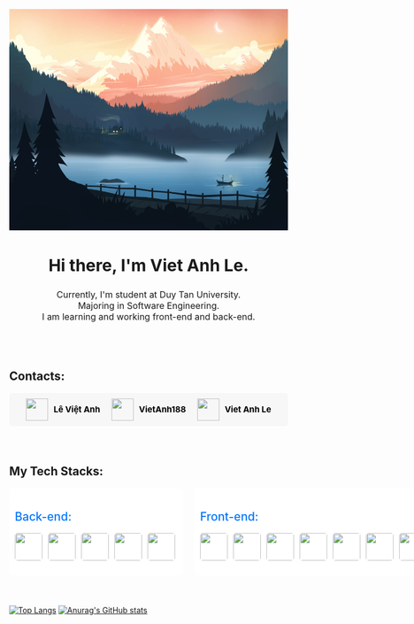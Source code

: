 <meta name="viewport" content="width=device-width, initial-scale=1">
<link rel="stylesheet" href="github-markdown.css">
<style></style>
<section>
    <img height="400" width="100%" src="./assets/imgs/mountains.jpg"/>
    <div align="center">
        <h1 style="font-size: 30px">Hi there, I'm <b>Viet Anh Le</b>.</h1>
        <ul style="list-style: none; font-size: 16px; padding: 0">
            <li>Currently, I'm student at Duy Tan University.</li>
            <li>Majoring in Software Engineering.</li>
            <li>I am learning and working front-end and back-end.</li>
        </ul>
    </div>
</section>
<section style="padding-top: 40px">
    <h1>Contacts:</h1>
    <div style="display: flex; align-items: center; justify-content: space-evenly; background-color: #f7f7f7; border-radius: 5px; padding: 10px">
        <a style="display: flex; align-items: center ;text-decoration: none; color: #000; column-gap: 10px" href="https://www.facebook.com/profile.php?id=100009701613657">
            <img src="https://cdn.jsdelivr.net/gh/devicons/devicon/icons/facebook/facebook-original.svg" style="height: 40px; width: 40px"/>
            <span style="font-size: 15px; font-weight: 700">Lê Việt Anh</span>
        </a>
        <a style="display: flex; align-items: center ;text-decoration: none; color: #000; column-gap: 10px" href="https://github.com/VietAnh188">
            <img src="https://cdn.jsdelivr.net/gh/devicons/devicon/icons/github/github-original.svg" style="height: 40px; width: 40px"/>
            <span style="font-size: 15px;  font-weight: 700">VietAnh188</span>
        </a>
        <a style="display: flex; align-items: center ;text-decoration: none; color: #000; column-gap: 10px" href="https://www.linkedin.com/in/viet-anh-le-033b29227/">
            <img src="https://cdn.jsdelivr.net/gh/devicons/devicon/icons/linkedin/linkedin-original.svg" style="height: 40px; width: 40px"/>
            <span style="font-size: 15px;  font-weight: 700">Viet Anh Le</span>
        </a>
    </div>
</section>
<section style="padding-top: 40px; padding-bottom: 40px">
    <h1>My Tech Stacks:</h1>
    <div style="display: flex; column-gap: 20px">
        <div style="background-color: white; padding: 10px; border-radius: 5px">
            <h2 style="color: #0377fc; font-weight: 500">Back-end:</h3>
            <ul style="padding: 0; list-style: none; display: flex; gap: 5px">
                <li>
                    <img src="https://cdn.jsdelivr.net/gh/devicons/devicon/icons/typescript/typescript-original.svg" style="height: 50px; width: 50px; border-radius: 5px"/>
                <li>
                <li>
                    <img src="https://cdn.jsdelivr.net/gh/devicons/devicon/icons/javascript/javascript-original.svg" style="height: 50px; width: 50px; border-radius: 5px"/>
                <li>
                <li>
                    <img src="https://cdn.jsdelivr.net/gh/devicons/devicon/icons/nodejs/nodejs-original.svg" style="height: 50px; width: 50px; border-radius: 5px"/>
                <li>
                <li>
                    <img src="https://cdn.jsdelivr.net/gh/devicons/devicon/icons/nestjs/nestjs-plain.svg" style="height: 50px; width: 50px; border-radius: 5px"/>
                <li>
                <li>
                    <img src="https://cdn.jsdelivr.net/gh/devicons/devicon/icons/express/express-original-wordmark.svg" style="height: 50px; width: 50px; border-radius: 5px"/>
                <li>
            </ul>
        </div>
        <div style="background-color: white; padding: 10px; border-radius: 5px">
            <h2 style="color: #0377fc; font-weight: 500">Front-end:</h2>
            <ul style="padding: 0; list-style: none; display: flex; gap: 5px">
                <li>
                    <img src="https://cdn.jsdelivr.net/gh/devicons/devicon/icons/react/react-original-wordmark.svg" style="height: 50px; width: 50px; border-radius: 5px"/>
                <li>
                <li>
                    <img src="https://cdn.jsdelivr.net/gh/devicons/devicon/icons/redux/redux-original.svg" style="height: 50px; width: 50px; border-radius: 5px"/>
                <li>
                <li>
                    <img src="https://cdn.jsdelivr.net/gh/devicons/devicon/icons/tailwindcss/tailwindcss-plain.svg" style="height: 50px; width: 50px; border-radius: 5px"/>
                <li>
                <li>
                    <img src="https://cdn.jsdelivr.net/gh/devicons/devicon/icons/bootstrap/bootstrap-plain.svg" style="height: 50px; width: 50px; border-radius: 5px"/>
                <li>
                <li>
                    <img src="https://cdn.jsdelivr.net/gh/devicons/devicon/icons/sass/sass-original.svg" style="height: 50px; width: 50px; border-radius: 5px"/>
                <li>
                <li>
                    <img src="https://cdn.jsdelivr.net/gh/devicons/devicon/icons/html5/html5-original-wordmark.svg" style="height: 50px; width: 50px; border-radius: 5px"/>
                <li>
                <li>
                    <img src="https://cdn.jsdelivr.net/gh/devicons/devicon/icons/css3/css3-original-wordmark.svg" style="height: 50px; width: 50px; border-radius: 5px"/>
                <li>
            </ul>
        </div>
        <div style="background-color: white; padding: 10px; border-radius: 5px">
            <h2 style="color: #0377fc; font-weight: 500">Database:</h2>
            <ul style="padding: 0; list-style: none; display: flex; gap: 5px">
                <li>
                    <img src="https://cdn.jsdelivr.net/gh/devicons/devicon/icons/redis/redis-original.svg" style="height: 50px; width: 50px; border-radius: 5px"/>
                <li>
                <li>
                    <img src="https://cdn.jsdelivr.net/gh/devicons/devicon/icons/postgresql/postgresql-original.svg" style="height: 50px; width: 50px; border-radius: 5px"/>
                <li>
                <li>
                    <img src="https://cdn.jsdelivr.net/gh/devicons/devicon/icons/mysql/mysql-original-wordmark.svg" style="height: 50px; width: 50px; border-radius: 5px"/>
                <li>
                <li>
                    <img src="https://cdn.jsdelivr.net/gh/devicons/devicon/icons/mongodb/mongodb-original-wordmark.svg" style="height: 50px; width: 50px; border-radius: 5px"/>
                <li>
            </ul>
        </div>
    </div>
</section>

[![Top Langs](https://github-readme-stats.vercel.app/api/top-langs/?username=VietAnh188&langs_count=5)](https://github.com/anuraghazra/github-readme-stats)
[![Anurag's GitHub stats](https://github-readme-stats.vercel.app/api?username=VietAnh188)](https://github.com/anuraghazra/github-readme-stats)
